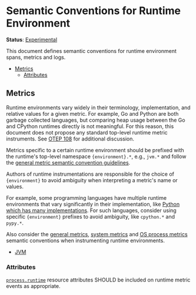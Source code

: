<!--- Hugo front matter used to generate the website version of this page:
linkTitle: Semantic Conventions for Runtime Environment
--->

# Semantic Conventions for Runtime Environment

**Status**: [Experimental][DocumentStatus]

This document defines semantic conventions for
runtime environment spans, metrics and logs.

<!-- Re-generate TOC with `markdown-toc --no-first-h1 -i` -->

<!-- toc -->

- [Metrics](#metrics)
  * [Attributes](#attributes)

<!-- tocstop -->

## Metrics

Runtime environments vary widely in their terminology, implementation, and
relative values for a given metric. For example, Go and Python are both
garbage collected languages, but comparing heap usage between the Go and
CPython runtimes directly is not meaningful. For this reason, this document
does not propose any standard top-level runtime metric instruments. See [OTEP
108](https://github.com/open-telemetry/oteps/pull/108/files) for additional
discussion.

Metrics specific to a certain runtime environment should be prefixed with
the runtime's top-level namespace `{environment}.*`, e.g., `jvm.*` and follow the
[general metric semantic convention guidelines](/docs/general/metrics.md#general-metric-semantic-conventions).

Authors of runtime instrumentations are responsible for the choice of
`{environment}` to avoid ambiguity when interpreting a metric's name or values.

For example, some programming languages have multiple runtime environments
that vary significantly in their implementation, like [Python which has many
implementations](https://wiki.python.org/moin/PythonImplementations). For
such languages, consider using specific `{environment}` prefixes to avoid
ambiguity, like `cpython.*` and `pypy.*`.

Also consider the
[general metrics](/docs/general/metrics.md#general-metric-semantic-conventions),
[system metrics](/docs/system/system-metrics.md) and
[OS process metrics](/docs/system/process-metrics.md)
semantic conventions when instrumenting runtime environments.

- [JVM](jvm-metrics.md)

### Attributes

[`process.runtime`](/docs/resource/process.md#process-runtimes)
resource attributes SHOULD be included on runtime metric events as appropriate.

[DocumentStatus]: https://github.com/open-telemetry/opentelemetry-specification/tree/v1.26.0/specification/document-status.md
